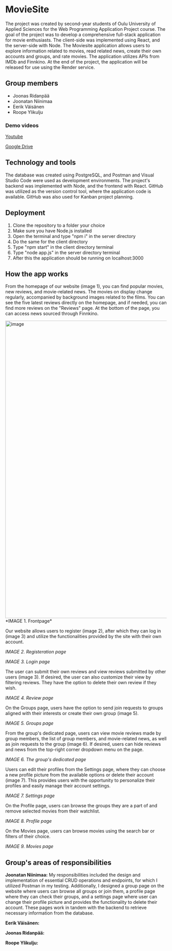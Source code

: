 
# MovieSite

The project was created by second-year students of Oulu University of Applied Sciences for the Web Programming Application Project course. The goal of the project was to develop a comprehensive full-stack application for movie enthusiasts. The client-side was implemented using React, and the server-side with Node. The Moviesite application allows users to explore information related to movies, read related news, create their own accounts and groups, and rate movies. The application utilizes APIs from IMDb and Finnkino. At the end of the project, the application will be released for use using the Render service.

## Group members
- Joonas Ridanpää
- Joonatan Niinimaa
- Eerik Väisänen
- Roope Ylikulju

### Demo videos
[Youtube](https://www.youtube.com/watch?v=H3Bj4Q2qrzo)

[Google Drive](https://drive.google.com/file/d/1q7ImzuhIuh4FbFIsn1qHvr80fPhqhndl/view?pli=1)

## Technology and tools
The database was created using PostgreSQL, and Postman and Visual Studio Code were used as development environments. The project's backend was implemented with Node, and the frontend with React. GitHub was utilized as the version control tool, where the application code is available. GitHub was also used for Kanban project planning.

## Deployment

1. Clone the repository to a folder your choice
2. Make sure you have Node.js installed
3. Open the terminal and type "npm i" in the server directory
4. Do the same for the client directory
5. Type "npm start" in the client directory terminal
6. Type "node app.js" in the server directory terminal
7. After this the application should be running on localhost:3000

## How the app works

From the homepage of our website (image 1), you can find popular movies, new reviews, and movie-related news. The movies on display change regularly, accompanied by background images related to the films. You can see the five latest reviews directly on the homepage, and if needed, you can find more reviews on the "Reviews" page. At the bottom of the page, you can access news sourced through Finnkino.


<img width="928" alt="image" src="https://github.com/TVT22-16/MovieSite/assets/112471004/af0f15b6-c258-454d-bd66-cd7d4f9d60b6">
*IMAGE 1. Frontpage*

Our website allows users to register (image 2), after which they can log in (image 3) and utilize the functionalities provided by the site with their own account.

[//]: <> (Add image2 url here.)
*IMAGE 2. Registeration page*

[//]: <> (Add image3 url here.)
*IMAGE 3. Login page*

The user can submit their own reviews and view reviews submitted by other users (image 3). If desired, the user can also customize their view by filtering reviews. They have the option to delete their own review if they wish.

[//]: <> (Add image4 url here.)
*IMAGE 4. Review page*

On the Groups page, users have the option to send join requests to groups aligned with their interests or create their own group (image 5).

[//]: <> (Add image5 url here.)
*IMAGE 5. Groups page*

From the group's dedicated page, users can view movie reviews made by group members, the list of group members, and movie-related news, as well as join requests to the group (image 6). If desired, users can hide reviews and news from the top-right corner dropdown menu on the page.

[//]: <> (Add image6 url here.)
*IMAGE 6. The group's dedicated page*


Users can edit their profiles from the Settings page, where they can choose a new profile picture from the available options or delete their account (image 7). This provides users with the opportunity to personalize their profiles and easily manage their account settings.

[//]: <> (Add image7 url here.)
*IMAGE 7. Settings page*

On the Profile page, users can browse the groups they are a part of and remove selected movies from their watchlist.

[//]: <> (Add image8 url here.)
*IMAGE 8. Profile page*

On the Movies page, users can browse movies using the search bar or filters of their choice.

[//]: <> (Add image9 url here.)
*IMAGE 9. Movies page*

## Group's areas of responsibilities

**Joonatan Niinimaa:**
My responsibilities included the design and implementation of essential CRUD operations and endpoints, for which I utilized Postman in my testing. Additionally, I designed a group page on the website where users can browse all groups or join them, a profile page where they can check their groups, and a settings page where user can change their profile picture and provides the functionality to delete their account. These pages work in tandem with the backend to retrieve necessary information from the database.

**Eerik Väisänen:**


**Joonas Ridanpää:**


**Roope Ylikulju:**
